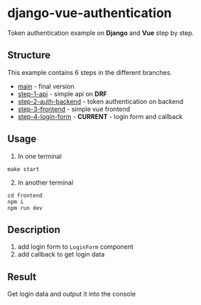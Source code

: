 # django-vue-authentication

Token authentication example on **Django** and **Vue** step by step.

## Structure

This example contains 6 steps in the different branches.

- [main](https://github.com/DanteOnline/django-vue-authentication) - final version
- [step-1-api](https://github.com/DanteOnline/django-vue-authentication/tree/step-1-api) - simple api on **DRF**
- [step-2-auth-backend](https://github.com/DanteOnline/django-vue-authentication/tree/step-2-auth-backend)  - token authentication on backend
- [step-3-frontend](https://github.com/DanteOnline/django-vue-authentication/tree/step-3-frontend) - simple vue frontend
- [step-4-login-form](https://github.com/DanteOnline/django-vue-authentication/tree/step-4-login-form) - **CURRENT** - login form and callback
## Usage

1. In one terminal
```commandline
make start
```

2. In another terminal
```commandline
cd frontend
npm i
npm run dev
```

## Description

1. add login form to `LoginForm` component
2. add callback to get login data

## Result

Get login data and output it into the console

